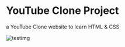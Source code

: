 # YouTube Clone Project

a YouTube Clone website to learn HTML & CSS

![testimg](https://github.com/wujinfen/YouTube-Clone/assets/136756432/4532e353-138c-474a-a605-1c0761915a9f)
